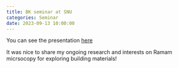 ```yaml
---
title: BK seminar at SNU
categories: Seminar
date: 2023-09-13 10:00:00
---
```

You can see the presentation [here](BK-seminar.pdf)

It was nice to share my ongoing research and interests on Ramam micrsocopy for exploring building materials!



